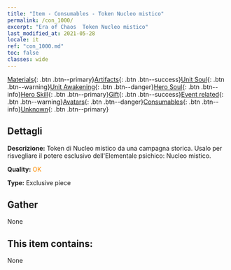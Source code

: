 ```yaml
---
title: "Item - Consumables - Token Nucleo mistico"
permalink: /con_1000/
excerpt: "Era of Chaos  Token Nucleo mistico"
last_modified_at: 2021-05-28
locale: it
ref: "con_1000.md"
toc: false
classes: wide
---
```

 [Materials](/ItemsIT/){: .btn .btn--primary}[Artifacts](/ItemsIT/Artifacts/){: .btn .btn--success}[Unit Soul](/ItemsIT/UnitSoul/){: .btn .btn--warning}[Unit Awakening](/ItemsIT/UnitAwakening/){: .btn .btn--danger}[Hero Soul](/ItemsIT/HeroSoul/){: .btn .btn--info}[Hero Skill](/ItemsIT/HeroSkill/){: .btn .btn--primary}[Gift](/ItemsIT/Gift/){: .btn .btn--success}[Event related](/ItemsIT/Events/){: .btn .btn--warning}[Avatars](/ItemsIT/Avatars/){: .btn .btn--danger}[Consumables](/ItemsIT/Consumables/){: .btn .btn--info}[Unknown](/ItemsIT/Unknown/){: .btn .btn--primary}

## Dettagli
 **Descrizione:** Token di Nucleo mistico da una campagna storica. Usalo per risvegliare il potere esclusivo dell'Elementale psichico: Nucleo mistico.

 **Quality:** <span style="color: #FF8C00">OK</span>

 **Type:** Exclusive piece

## Gather

  None

## This item contains:

  None


